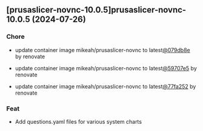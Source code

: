 

## [prusaslicer-novnc-10.0.5]prusaslicer-novnc-10.0.5 (2024-07-26)

### Chore



- update container image mikeah/prusaslicer-novnc to latest[@079db8e](https://github.com/079db8e) by renovate

- update container image mikeah/prusaslicer-novnc to latest[@59707e5](https://github.com/59707e5) by renovate

- update container image mikeah/prusaslicer-novnc to latest[@77fa252](https://github.com/77fa252) by renovate

### Feat



- Add questions.yaml files for various system charts